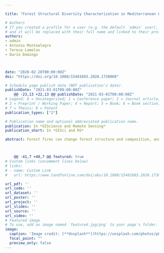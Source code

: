 ```yaml
---

title: "Forest Structural Diversity Characterization in Mediterranean Landscapes Affected 	by Fires Using Airborne Laser Scanning Data Forest Structural Diversity Characterization in Mediterranean Landscapes a Afected by Fires Using 	Airborne Laser Scanning Data"

# Authors
# If you created a profile for a user (e.g. the default `admin` user), write the username (folder name) here 
# and it will be replaced with their full name and linked to their profile.
authors:
- admin
- Antonio Montealegre
- Teresa Lamelas
- Darío Domingo



date: "2020-02-28T00:00:00Z"
doi: "https://doi.org/10.1080/15481603.2020.1738060"

# Schedule page publish date (NOT publication's date).
publishDate: "2021-03-01T00:00:00Z"
	@@ -23,13 +22,13 @@ publishDate: "2021-03-01T00:00:00Z"
# Legend: 0 = Uncategorized; 1 = Conference paper; 2 = Journal article;
# 3 = Preprint / Working Paper; 4 = Report; 5 = Book; 6 = Book section;
# 7 = Thesis; 8 = Patent
publication_types: ["2"]

# Publication name and optional abbreviated publication name.
publication: In *GIScience and Remote Sensing*
publication_short: In *GISci and RS*

abstract: Forest fires can change forest structure and composition, and low-density Airborne Laser Scanning (ALS) can be a valuable tool for evaluating post-fire vegetation response. The aim of this study is to analyze the structural diversity differences in Mediterranean Pinus halepensis Mill. forests affected by wildfires on different dates from 1986 to 2009. Several types of ALS metrics, such as the Light Detection and Ranging (LiDAR) Height Diversity Index (LHDI), the LiDAR Height Evenness Index (LHEI), and vertical and horizontal continuity of vegetation, as well as topographic metrics, were obtained in raster format from low point density data. In order to map burned and unburned areas, differentiate fire occurrence dates, and distinguish between old and more recent fires, a sample of pixels was previously selected to assess the existence of differences in forest structure using the Kruskal–Wallis test. Then, k-nearest neighbors algorithm (k-NN), support vector machine (SVM) and random forest (RF) classifiers were compared to select the most accurate technique. The results showed that, in more recent fires, around 70% of the laser returns came from grass and shrub layers, yielding low LHDI and LHEI values (0.37–0.65 and 0.28–0.46, respectively). In contrast, the areas burned more than 20 years ago had higher LHDI and LHEI values due to the growth of the shrub and tree strata. The classification of burned and unburned areas yielded an overall accuracy of 89.64% using the RF method. SVM was the best classifier for identifying the structural differences between fires occurring on different dates, with an overall accuracy of 68.79%. Furthermore, SVM yielded an overall accuracy of 75.49% for the classification between old and more recent fires.Forest fires can change forest structure and composition, and low-density Airborne Laser Scanning (ALS) can be a valuable tool for evaluating post-fire vegetation response. The aim of this study is to analyze the structural diversity differences in Mediterranean Pinus halepensis Mill. forests affected by wildfires on different dates from 1986 to 2009. Several types of ALS metrics, such as the Light Detection and Ranging (LiDAR) Height Diversity Index (LHDI), the LiDAR Height Evenness Index (LHEI), and vertical and horizontal continuity of vegetation, as well as topographic metrics, were obtained in raster format from low point density data. In order to map burned and unburned areas, differentiate fire occurrence dates, and distinguish between old and more recent fires, a sample of pixels was previously selected to assess the existence of differences in forest structure using the Kruskal–Wallis test. Then, k-nearest neighbors algorithm (k-NN), support vector machine (SVM) and random forest (RF) classifiers were compared to select the most accurate technique. The results showed that, in more recent fires, around 70% of the laser returns came from grass and shrub layers, yielding low LHDI and LHEI values (0.37–0.65 and 0.28–0.46, respectively). In contrast, the areas burned more than 20 years ago had higher LHDI and LHEI values due to the growth of the shrub and tree strata. The classification of burned and unburned areas yielded an overall accuracy of 89.64% using the RF method. SVM was the best classifier for identifying the structural differences between fires occurring on different dates, with an overall accuracy of 68.79%. Furthermore, SVM yielded an overall accuracy of 75.49% for the classification between old and more recent fires.



	@@ -41,7 +40,7 @@ featured: true
# Custom links (uncomment lines below)
# links:
# - name: Custom Link
#   url: https://www.tandfonline.com/doi/abs/10.1080/15481603.2020.1738060?journalCode=tgrs20

url_pdf: ''
url_code: ''
url_dataset: ''
url_poster: ''
url_project: ''
url_slides: ''
url_source: ''
url_video: ''
# Featured image
# To use, add an image named `featured.jpg/png` to your page's folder. 
image:
  caption: 'Image credit: [**Unsplash**](https://unsplash.com/photos/pLCdAaMFLTE)'
  focal_point: ""
  preview_only: false
---
```

